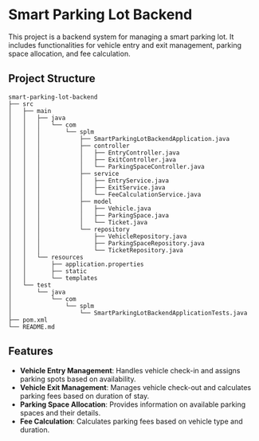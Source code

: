 # Smart Parking Lot Backend

This project is a backend system for managing a smart parking lot. It includes functionalities for vehicle entry and exit management, parking space allocation, and fee calculation.

## Project Structure

```
smart-parking-lot-backend
├── src
│   ├── main
│   │   ├── java
│   │   │   └── com
│   │   │       └── splm
│   │   │           ├── SmartParkingLotBackendApplication.java
│   │   │           ├── controller
│   │   │           │   ├── EntryController.java
│   │   │           │   ├── ExitController.java
│   │   │           │   └── ParkingSpaceController.java
│   │   │           ├── service
│   │   │           │   ├── EntryService.java
│   │   │           │   ├── ExitService.java
│   │   │           │   └── FeeCalculationService.java
│   │   │           ├── model
│   │   │           │   ├── Vehicle.java
│   │   │           │   ├── ParkingSpace.java
│   │   │           │   └── Ticket.java
│   │   │           └── repository
│   │   │               ├── VehicleRepository.java
│   │   │               ├── ParkingSpaceRepository.java
│   │   │               └── TicketRepository.java
│   │   └── resources
│   │       ├── application.properties
│   │       ├── static
│   │       └── templates
│   └── test
│       └── java
│           └── com
│               └── splm
│                   └── SmartParkingLotBackendApplicationTests.java
├── pom.xml
└── README.md
```

## Features

- **Vehicle Entry Management**: Handles vehicle check-in and assigns parking spots based on availability.
- **Vehicle Exit Management**: Manages vehicle check-out and calculates parking fees based on duration of stay.
- **Parking Space Allocation**: Provides information on available parking spaces and their details.
- **Fee Calculation**: Calculates parking fees based on vehicle type and duration.
